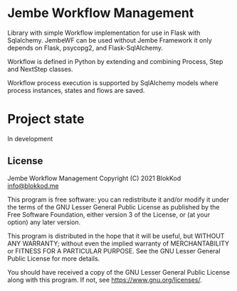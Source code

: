 # Jembe Workflow Management

Library with simple Workflow implementation for use in Flask with Sqlalchemy. 
JembeWF can be used without Jembe Framework it only depends on Flask, psycopg2, and Flask-SqlAlchemy.

Workflow is defined in Python by extending and combining Process, Step and NextStep classes.

Workflow process execution is supported by SqlAlchemy models where process instances, states and flows are saved.

# Project state

In development


## License


Jembe Workflow Management
Copyright (C) 2021 BlokKod <info@blokkod.me>

This program is free software: you can redistribute it and/or modify
it under the terms of the GNU Lesser General Public License as published
by the Free Software Foundation, either version 3 of the License, or
(at your option) any later version.

This program is distributed in the hope that it will be useful,
but WITHOUT ANY WARRANTY; without even the implied warranty of
MERCHANTABILITY or FITNESS FOR A PARTICULAR PURPOSE.  See the
GNU Lesser General Public License for more details.

You should have received a copy of the GNU Lesser General Public License
along with this program.  If not, see <https://www.gnu.org/licenses/>.
